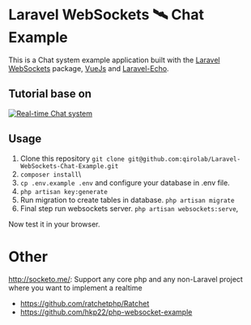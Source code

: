 # Laravel WebSockets 🛰 Chat Example

This is a Chat system example application built with the [Laravel WebSockets](https://github.com/beyondcode/laravel-websockets) package, [VueJs](https://vuejs.org/) and [Laravel-Echo](https://laravel.com/docs/5.7/broadcasting#installing-laravel-echo).

## Tutorial base on 
[![Real-time Chat system](http://i3.ytimg.com/vi/H_4UubWE9NQ/hqdefault.jpg)](https://www.youtube.com/watch?v=H_4UubWE9NQ&list=PL1TrjkMQ8UbWfFUCimQ50CdrR_J7QvEFW)

## Usage

1. Clone this repository
`git clone git@github.com:qirolab/Laravel-WebSockets-Chat-Example.git`
2. `composer install`\
3. `cp .env.example .env` and configure your database in .env file.
4. `php artisan key:generate`
5. Run migration to create tables in database.
`php artisan migrate`
6. Final step run websockets server.
`php artisan websockets:serve`,

Now test it in your browser.


# Other
http://socketo.me/: Support any core php and any non-Laravel project where you want to implement a realtime
- https://github.com/ratchetphp/Ratchet
- https://github.com/hkp22/php-websocket-example
